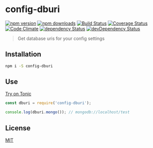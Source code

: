 # config-dburi

[![npm version](https://img.shields.io/npm/v/config-dburi.svg?style=flat-square)](https://www.npmjs.com/package/config-dburi)
[![npm downloads](https://img.shields.io/npm/dm/config-dburi.svg?style=flat-square)](https://www.npmjs.com/package/config-dburi)
[![Build Status](https://img.shields.io/travis/lgaticaq/config-dburi.svg?style=flat-square)](https://travis-ci.org/lgaticaq/config-dburi)
[![Coverage Status](https://img.shields.io/coveralls/lgaticaq/config-dburi/master.svg?style=flat-square)](https://coveralls.io/github/lgaticaq/config-dburi?branch=master)
[![Code Climate](https://img.shields.io/codeclimate/github/lgaticaq/config-dburi.svg?style=flat-square)](https://codeclimate.com/github/lgaticaq/config-dburi)
[![dependency Status](https://img.shields.io/david/lgaticaq/config-dburi.svg?style=flat-square)](https://david-dm.org/lgaticaq/config-dburi#info=dependencies)
[![devDependency Status](https://img.shields.io/david/dev/lgaticaq/config-dburi.svg?style=flat-square)](https://david-dm.org/lgaticaq/config-dburi#info=devDependencies)

> Get database uris for your config settings

## Installation
```bash
npm i -S config-dburi
```

## Use

[Try on Tonic](https://tonicdev.com/npm/config-dburi)
```js
const dburi = require('config-dburi');

console.log(dburi.mongo()); // mongodb://localhost/test
```

## License

[MIT](https://tldrlegal.com/license/mit-license)
